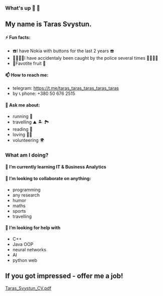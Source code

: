 ### What's up :fist_right: :fist_left:

## My name is Taras Svystun.



#### ⚡ Fun facts:
- :phone:I have Nokia with buttons for the last 2 years :phone:
- :policeman::policewoman:I have accidentaly been caught by the police several times :policeman::policewoman:
- :watermelon:Favotite fruit :watermelon:

#### 📫 How to reach me:
- telegram: https://t.me/taras_taras_taras_taras_taras
- by :telephone_receiver: phone: +380 50 676 2515



 
#### 💬 Ask me about:
- running :muscle:
- travelling 	:mountain: :desert_island: 	:national_park:
- reading :brain:
- loving :blue_heart::yellow_heart:
- volunteering 	:earth_africa:

### What am I doing?
#### 🌱 I’m currently learning IT & Business Analytics
#### 👯 I’m looking to collaborate on anything:
* programming
* any research
* humor
* maths
* sports
* travelling

#### 🤔 I’m looking for help with 
* C++
* Java OOP
* neural networks
* AI
* python web

## If you got impressed - offer me a job!

[Taras_Svystun_CV.pdf](https://github.com/taras-svystun/taras-svystun/files/7775706/Taras_Svystun_CV.pdf)
